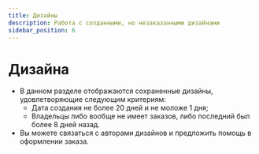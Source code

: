 ```yaml
---
title: Дизайны
description: Работа с созданными, но незаказанными дизайнами
sidebar_position: 6
---
```


# Дизайна
* В данном разделе отображаются сохраненные дизайны, удовлетворяющие следующим критериям:
    + Дата создания не более 20 дней и не моложе 1 дня;
    + Владельцы либо вообще не имеет заказов, либо последний был более 8 дней назад.
* Вы можете связаться с авторами дизайнов и предложить помощь в оформлении заказа.
